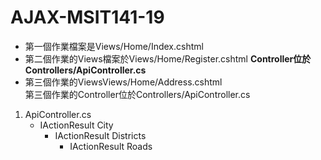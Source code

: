 # AJAX-MSIT141-19
* 第一個作業檔案是Views/Home/Index.cshtml
* 第二個作業的Views檔案於Views/Home/Register.cshtml  **Controller位於Controllers/ApiController.cs**
* 第三個作業的ViewsViews/Home/Address.cshtml  
第三個作業的Controller位於Controllers/ApiController.cs
1. ApiController.cs 
     - IActionResult City
       - IActionResult Districts
          - IActionResult Roads

